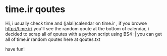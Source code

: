 # time.ir qoutes

Hi,
i usually check time and (jalali)calendar on time.ir , if you browse http://time.ir/ you'll see the random qoute at the bottom of calendar,
i decided to scrap all of qoutes with a python script using BS4 :|
you can get all of time.ir random qoutes here at qoutes.txt


have fun!
